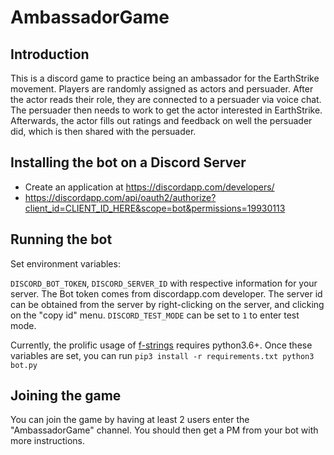 # AmbassadorGame
## Introduction
This is a discord game to practice being an ambassador for the EarthStrike movement. Players are randomly assigned as actors and persuader. After the actor reads their role, they are connected to a persuader via voice chat. The persuader then needs to work to get the actor interested in EarthStrike. Afterwards, the actor fills out ratings and feedback on well the persuader did, which is then shared with the persuader.

## Installing the bot on a Discord Server
- Create an application at https://discordapp.com/developers/
- https://discordapp.com/api/oauth2/authorize?client_id=CLIENT_ID_HERE&scope=bot&permissions=19930113

## Running the bot
Set environment variables:

`DISCORD_BOT_TOKEN`, `DISCORD_SERVER_ID` with respective information for your server. The Bot token comes from discordapp.com developer. The server id can be obtained from the server by right-clicking on the server, and clicking on the "copy id" menu. `DISCORD_TEST_MODE` can be set to `1` to enter test mode.

Currently, the prolific usage of [f-strings](https://realpython.com/python-f-strings/) requires python3.6+. Once these variables are set, you can run
`pip3 install -r requirements.txt
python3 bot.py
`

## Joining the game
You can join the game by having at least 2 users enter the "AmbassadorGame" channel. You should then get a PM from your bot with more instructions. 
